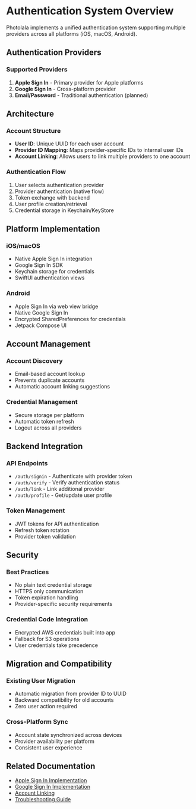 # Authentication System Overview

Photolala implements a unified authentication system supporting multiple providers across all platforms (iOS, macOS, Android).

## Authentication Providers

### Supported Providers
1. **Apple Sign In** - Primary provider for Apple platforms
2. **Google Sign In** - Cross-platform provider
3. **Email/Password** - Traditional authentication (planned)

## Architecture

### Account Structure
- **User ID**: Unique UUID for each user account
- **Provider ID Mapping**: Maps provider-specific IDs to internal user IDs
- **Account Linking**: Allows users to link multiple providers to one account

### Authentication Flow
1. User selects authentication provider
2. Provider authentication (native flow)
3. Token exchange with backend
4. User profile creation/retrieval
5. Credential storage in Keychain/KeyStore

## Platform Implementation

### iOS/macOS
- Native Apple Sign In integration
- Google Sign In SDK
- Keychain storage for credentials
- SwiftUI authentication views

### Android
- Apple Sign In via web view bridge
- Native Google Sign In
- Encrypted SharedPreferences for credentials
- Jetpack Compose UI

## Account Management

### Account Discovery
- Email-based account lookup
- Prevents duplicate accounts
- Automatic account linking suggestions

### Credential Management
- Secure storage per platform
- Automatic token refresh
- Logout across all providers

## Backend Integration

### API Endpoints
- `/auth/signin` - Authenticate with provider token
- `/auth/verify` - Verify authentication status
- `/auth/link` - Link additional provider
- `/auth/profile` - Get/update user profile

### Token Management
- JWT tokens for API authentication
- Refresh token rotation
- Provider token validation

## Security

### Best Practices
- No plain text credential storage
- HTTPS only communication
- Token expiration handling
- Provider-specific security requirements

### Credential Code Integration
- Encrypted AWS credentials built into app
- Fallback for S3 operations
- User credentials take precedence

## Migration and Compatibility

### Existing User Migration
- Automatic migration from provider ID to UUID
- Backward compatibility for old accounts
- Zero user action required

### Cross-Platform Sync
- Account state synchronized across devices
- Provider availability per platform
- Consistent user experience

## Related Documentation

- [Apple Sign In Implementation](./apple-signin.md)
- [Google Sign In Implementation](./google-signin.md)
- [Account Linking](./account-linking.md)
- [Troubleshooting Guide](../../development/troubleshooting/auth-issues.md)
